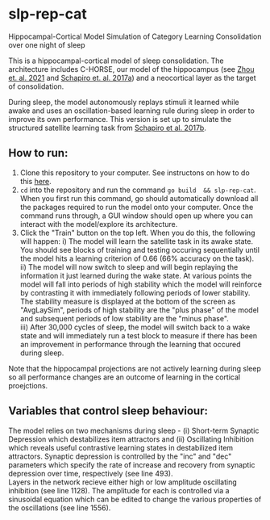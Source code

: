 # slp-rep-cat

Hippocampal-Cortical Model Simulation of Category Learning Consolidation over one night of sleep

This is a hippocampal-cortical model of sleep consolidation. The architecture includes C-HORSE, our model of the hippocampus (see [Zhou et. al. 2021](https://www.biorxiv.org/content/10.1101/2021.07.29.454337v1) and [Schapiro et. al. 2017a](https://cb17cd36-5a57-45de-9d66-0b98a3dc5be9.filesusr.com/ugd/b37d16_5edf4f04f8fb4f8eb717d38e4ca42c3e.pdf)) and a neocortical layer as the target of consolidation.

During sleep, the model autonomously replays stimuli it learned  while awake and uses an oscillation-based learning rule during sleep in order to improve its own performance. This version is set up to simulate the structured satellite learning task from [Schapiro et al. 2017b](https://www.nature.com/articles/s41598-017-12884-5.pdf).

## How to run:
1. Clone this repository to your computer. See instructons on how to do this [here](https://docs.github.com/en/free-pro-team@latest/github/creating-cloning-and-archiving-repositories/cloning-a-repository).  
2. ```cd``` into the repository and run the command ```go build  && slp-rep-cat```. When you first run this command, go should automatically download all the packages required to run the model onto your computer. Once the command runs through, a GUI window should open up where you can interact with the model/explore its architecture.  
3. Click the "Train" button on the top left. When you do this, the following will happen:
  i) The model will learn the satellite task in its awake state. You should see blocks of training and testing occuring sequentially until the model hits a learning criterion of 0.66 (66% accuracy on the task).  
  ii) The model will now switch to sleep and will begin replaying the information it just learned during the wake state. At various points the model will fall into periods of high stability which the model will reinforce by contrasting it with immediately following periods of lower stability. The stability measure is displayed at the bottom of the screen as "AvgLaySim", periods of high stability are the "plus phase" of the model and subsequent periods of low stability are the "minus phase".  
  iii) After 30,000 cycles of sleep, the model will switch back to a wake state and will immediately run a test block to measure if there has been an improvement in performance through the learning that occured during sleep.
  
Note that the hippocampal projections are not actively learning during sleep so all performance changes are an outcome of learning in the cortical proejctions.

## Variables that control sleep behaviour:
The model relies on two mechanisms during sleep - (i) Short-term Synaptic Depression which destabilizes item attractors and (ii) Oscillating Inhibition which reveals useful contrastive learning states in destabilized item attractors.
Synaptic depression is controlled by the "inc" and "dec" parameters which specify the rate of increase and recovery from synaptic depression over time, respectively (see line 493).  
Layers in the network recieve either high or low amplitude oscillating inhibition (see line 1128). The amplitude for each is controlled via a sinusoidal equation which can be edited to change the various properties of the oscillations (see line 1556).
